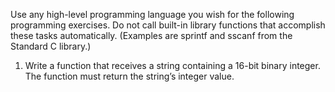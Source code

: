 Use any high-level programming language you wish for the following programming exercises.
Do not call built-in library functions that accomplish these tasks automatically. (Examples are
sprintf and sscanf from the Standard C library.)

1. Write a function that receives a string containing a 16-bit binary integer. The function must
return the string’s integer value.
